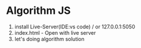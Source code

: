 # Algorithm JS


1. install Live-Server(IDE:vs code) / or 127.0.0.1:5050
2. index.html - Open with live server 
3. let's doing algorithm solution
